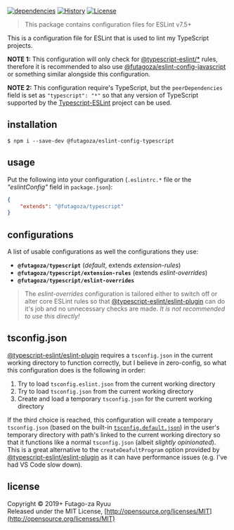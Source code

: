 [![dependencies](https://img.shields.io/david/futagoza/eslint-config-futagozaryuu.svg?path=packages/@futagoza/eslint-config-typescript)](https://david-dm.org/futagoza/eslint-config-futagozaryuu?path=packages/@futagoza/eslint-config-typescript)
[![History](https://img.shields.io/badge/history-CHANGELOG.md-orange.svg)](https://github.com/futagoza/eslint-config-futagozaryuu/blob/master/CHANGELOG.md)
[![License](https://img.shields.io/badge/license-mit-blue.svg)](https://opensource.org/licenses/MIT)

> This package contains configuration files for ESLint v7.5+<br>

This is a configuration file for ESLint that is used to lint my TypeScript projects.

**NOTE 1:** This configuration will only check for [@typescript-eslint/*][TETE] rules, therefore it is recommended to also use [@futagoza/eslint-config-javascript][ECJ] or something similar alongside this configuration.

**NOTE 2:** This configuration require's TypeScript, but the `peerDependencies` field is set as `"typescript": "*"` so that any version of TypeScript supported by the [Typescript-ESLint][TETE] project can be used.

## installation

```console
$ npm i --save-dev @futagoza/eslint-config-typescript
```

## usage

Put the following into your configuration (`.eslintrc.*` file or the _"eslintConfig"_ field in `package.json`):

```json
{
    "extends": "@futagoza/typescript"
}
```

## configurations

A list of usable configurations as well the configurations they use:

- __`@futagoza/typescript`__ (_default_, extends _extension-rules_)
- __`@futagoza/typescript/extension-rules`__ (extends _eslint-overrides_)
- __`@futagoza/typescript/eslint-overrides`__

> The _eslint-overrides_ configuration is tailored either to switch off or alter core ESLint rules so that [@typescript-eslint/eslint-plugin][TETE] can do it's job and no unnecessary checks are made. _It is not recommended to use this directly!_

## tsconfig.json

[@typescript-eslint/eslint-plugin][TETE] requires a `tsconfig.json` in the current working directory to function correctly, but I believe in zero-config, so what this configuration does is the following in order:

1. Try to load `tsconfig.eslint.json` from the current working directory
2. Try to load `tsconfig.json` from the current working directory
3. Create and load a temporary `tsconfig.json` for the current working directory

If the third choice is reached, this configuration will create a temporary `tsconfig.json` (based on the built-in [`tsconfig.default.json`][CONFIG]) in the user's temporary directory with path's linked to the current working directory so that it functions like a normal `tsconfig.json` (albeit _slightly opinionated_). This is a great alternative to the `createDeafultProgram` option provided by [@typescript-eslint/eslint-plugin][TETE] as it can have performance issues (e.g. I've had VS Code slow down).

[TETE]: https://github.com/typescript-eslint/typescript-eslint
[ECJ]: https://www.npmjs.com/package/@futagoza/eslint-config-javascript
[CONFIG]: https://github.com/futagoza/eslint-config-futagozaryuu/blob/master/packages/%40futagoza/eslint-config-typescript/internal/tsconfig.default.json

## license

Copyright © 2019+ Futago-za Ryuu<br>
Released under the MIT License, [http://opensource.org/licenses/MIT](http://opensource.org/licenses/MIT)
